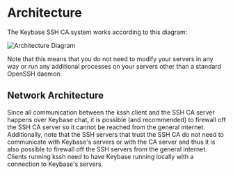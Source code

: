 # Architecture

The Keybase SSH CA system works according to this diagram:

![Architecture Diagram](https://raw.githubusercontent.com/keybase/bot-sshca/master/docs/Architecture%20Diagram.png "Architecture Diagram")

Note that this means that you do not need to modify your servers in any
way or run any additional processes on your servers other than a standard 
OpenSSH daemon. 

## Network Architecture

Since all communication between the kssh client and the SSH CA server happens over Keybase chat, it is possible (and recommended)
to firewall off the SSH CA server so it cannot be reached from the general internet. Additionally, note that the SSH servers
that trust the SSH CA do not need to communicate with Keybase's servers or with the CA server and thus it is also possible
to firewall off the SSH servers from the general internet. Clients running kssh need to have Keybase running locally with
a connection to Keybase's servers. 
